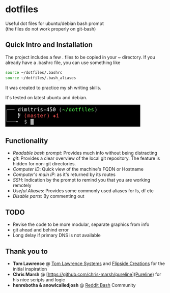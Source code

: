 
# dotfiles
Useful dot files for ubuntu/debian bash prompt  
(the files do not work properly on git-bash)

## Quick Intro and Installation
The project includes a few . files to be copied in your ~ directory. 
If you already have a .bashrc file, you can use something like

``` bash
source ~/dotfiles/.bashrc
source ~/dotfiles/.bash_aliases
```

It was created to practice my sh writing skills. 

It's tested on latest ubuntu and debian.

![Preview](images/dotfiles.png)

## Functionality
- *Readable bash prompt*: Provides much info without being distracting
- *git*: Provides a clear overview of the local git repository. The feature is hidden for non-git directories.
- *Computer ID*: Quick view of the machine's FQDN or Hostname
- *Computer's main IP*: as it's returned by its routes
- *SSH*: Indication by the prompt to remind you that you are working remotely
- *Useful Aliases*: Provides some commonly used aliases for ls, df etc
- *Disable parts*: By commenting out

## TODO
- Revise the code to be more modular, separate graphics from info
- git ahead and behind error
- Long delay if primary DNS is not available

## Thank you to
- **Tom Lawrence** @ [Tom Lawrence Systems](https://www.lawrencesystems.com/my-customized-bash-terminal-shell-setup/)
  and [Flipside Creations](https://github.com/flipsidecreations/dotfiles) for the initial inspiration
- **Chris Marsh** @ [https://github.com/chris-marsh/pureline](Pureline) for his nice scripts and logic
- **henrebotha & anowlcalledjosh** @ [Reddit Bash](https://www.reddit.com/r/bash/comments/d3m7bt/issue_with_custom_bashrc_file_and_history) Community

